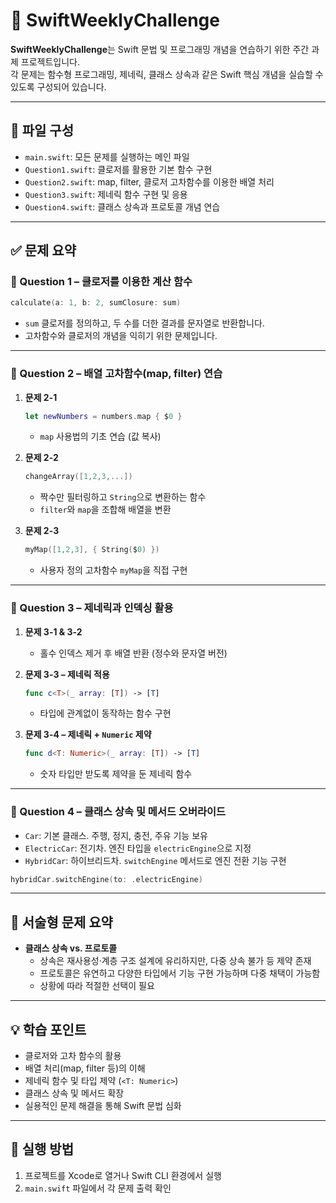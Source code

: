 # 📘 SwiftWeeklyChallenge

**SwiftWeeklyChallenge**는 Swift 문법 및 프로그래밍 개념을 연습하기 위한 주간 과제 프로젝트입니다.  
각 문제는 함수형 프로그래밍, 제네릭, 클래스 상속과 같은 Swift 핵심 개념을 실습할 수 있도록 구성되어 있습니다.

---

## 📁 파일 구성

- `main.swift`: 모든 문제를 실행하는 메인 파일
- `Question1.swift`: 클로저를 활용한 기본 함수 구현
- `Question2.swift`: map, filter, 클로저 고차함수를 이용한 배열 처리
- `Question3.swift`: 제네릭 함수 구현 및 응용
- `Question4.swift`: 클래스 상속과 프로토콜 개념 연습

---

## ✅ 문제 요약

### 📌 Question 1 – 클로저를 이용한 계산 함수
```swift
calculate(a: 1, b: 2, sumClosure: sum)
```
- `sum` 클로저를 정의하고, 두 수를 더한 결과를 문자열로 반환합니다.
- 고차함수와 클로저의 개념을 익히기 위한 문제입니다.

---

### 📌 Question 2 – 배열 고차함수(map, filter) 연습

1. **문제 2-1**  
   ```swift
   let newNumbers = numbers.map { $0 }
   ```
   - `map` 사용법의 기초 연습 (값 복사)

2. **문제 2-2**  
   ```swift
   changeArray([1,2,3,...])
   ```
   - 짝수만 필터링하고 `String`으로 변환하는 함수  
   - `filter`와 `map`을 조합해 배열을 변환

3. **문제 2-3**  
   ```swift
   myMap([1,2,3], { String($0) })
   ```
   - 사용자 정의 고차함수 `myMap`을 직접 구현

---

### 📌 Question 3 – 제네릭과 인덱싱 활용

1. **문제 3-1 & 3-2**  
   - 홀수 인덱스 제거 후 배열 반환 (정수와 문자열 버전)

2. **문제 3-3 – 제네릭 적용**
   ```swift
   func c<T>(_ array: [T]) -> [T]
   ```
   - 타입에 관계없이 동작하는 함수 구현

3. **문제 3-4 – 제네릭 + `Numeric` 제약**
   ```swift
   func d<T: Numeric>(_ array: [T]) -> [T]
   ```
   - 숫자 타입만 받도록 제약을 둔 제네릭 함수

---

### 📌 Question 4 – 클래스 상속 및 메서드 오버라이드

- `Car`: 기본 클래스. 주행, 정지, 충전, 주유 기능 보유
- `ElectricCar`: 전기차. 엔진 타입을 `electricEngine`으로 지정
- `HybridCar`: 하이브리드차. `switchEngine` 메서드로 엔진 전환 기능 구현

```swift
hybridCar.switchEngine(to: .electricEngine)
```

---

## 📝 서술형 문제 요약

- **클래스 상속 vs. 프로토콜**
  - 상속은 재사용성·계층 구조 설계에 유리하지만, 다중 상속 불가 등 제약 존재
  - 프로토콜은 유연하고 다양한 타입에서 기능 구현 가능하며 다중 채택이 가능함
  - 상황에 따라 적절한 선택이 필요

---

## 💡 학습 포인트

- 클로저와 고차 함수의 활용
- 배열 처리(map, filter 등)의 이해
- 제네릭 함수 및 타입 제약 (`<T: Numeric>`)
- 클래스 상속 및 메서드 확장
- 실용적인 문제 해결을 통해 Swift 문법 심화

---

## 🚀 실행 방법

1. 프로젝트를 Xcode로 열거나 Swift CLI 환경에서 실행
2. `main.swift` 파일에서 각 문제 출력 확인
